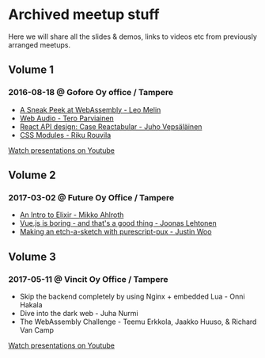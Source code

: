 # Archived meetup stuff

Here we will share all the slides & demos, links to videos etc from previously arranged meetups.

## Volume 1

### 2016-08-18 @ Gofore Oy office / Tampere
- [A Sneak Peek at WebAssembly - Leo Melin](https://github.com/webDevAndSausages/archivedMeetupStuff/tree/master/2016-08-18%20%40%20Gofore%20Oy%20office%20-%20Tampere/A%20Sneak%20Peek%20at%20WebAssembly%20-%20Leo%20Melin)
- [Web Audio - Tero Parviainen](https://github.com/webDevAndSausages/archivedMeetupStuff/tree/master/2016-08-18%20%40%20Gofore%20Oy%20office%20-%20Tampere/Web%20Audio%20-%20Tero%20Parviainen)
- [React API design: Case Reactabular - Juho Vepsäläinen](https://github.com/webDevAndSausages/archivedMeetupStuff/tree/master/2016-08-18%20%40%20Gofore%20Oy%20office%20-%20Tampere/React%20API%20design:%20Case%20Reactabular%20-%20Juho%20Veps%C3%A4l%C3%A4inen)
- [CSS Modules - Riku Rouvila](https://github.com/webDevAndSausages/archivedMeetupStuff/tree/master/2016-08-18%20%40%20Gofore%20Oy%20office%20-%20Tampere/CSS%20Modules%20-%20Riku%20Rouvila)

[Watch presentations on Youtube](https://www.youtube.com/playlist?list=PLAXFhYAsjDThLJoFJFgUZ9xpk1zsk1h1k)

## Volume 2

### 2017-03-02 @ Future Oy Office / Tampere

- [An Intro to Elixir - Mikko Ahlroth](https://docs.google.com/presentation/d/1BxPmksfgVsS7ela-jS3tYI3W2PFb08vJVFkC8vMwj5M/edit#slide=id.p)
- [Vue.js is boring - and that's a good thing - Joonas Lehtonen](https://www.slideshare.net/secret/BjukNjY5wCAfIx)
- [Making an etch-a-sketch with purescript-pux - Justin Woo](https://github.com/justinwoo/purescript-etch-sketch)

## Volume 3

### 2017-05-11 @ Vincit Oy Office / Tampere

- Skip the backend completely by using Nginx + embedded Lua - Onni Hakala
- Dive into the dark web - Juha Nurmi
- The WebAssembly Challenge - Teemu Erkkola, Jaakko Huuso, & Richard Van Camp

[Watch presentations on Youtube](https://www.youtube.com/playlist?list=PLAXFhYAsjDThLJoFJFgUZ9xpk1zsk1h1k)
